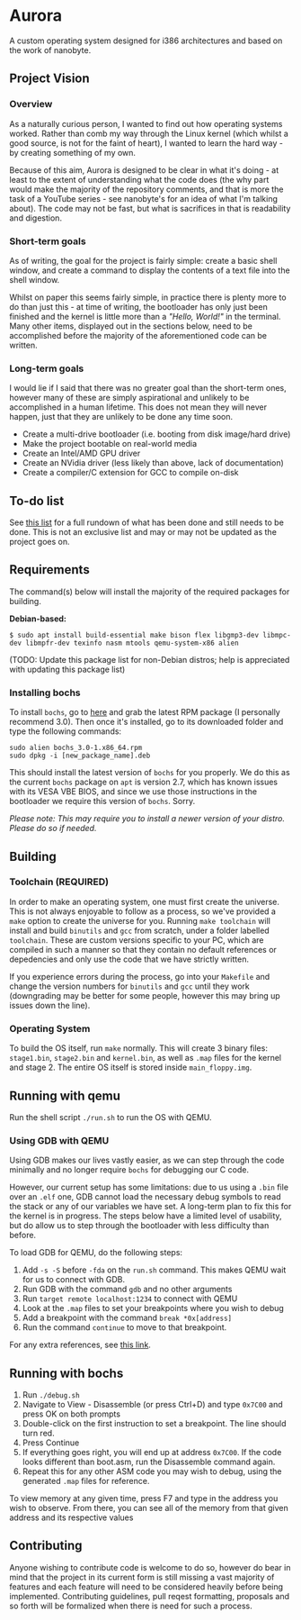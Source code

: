 # Aurora
A custom operating system designed for i386 architectures and based on the work of nanobyte.

## Project Vision

### Overview
As a naturally curious person, I wanted to find out how operating systems worked. Rather than comb my way through the Linux kernel (which whilst a good source, is not for the faint of heart), I wanted to learn the hard way - by creating something of my own. 

Because of this aim, Aurora is designed to be clear in what it's doing - at least to the extent of understanding what the code does (the why part would make the majority of the repository comments, and that is more the task of a YouTube series - see nanobyte's for an idea of what I'm talking about). The code may not be fast, but what is sacrifices in that is readability and digestion.

### Short-term goals
As of writing, the goal for the project is fairly simple: create a basic shell window, and create a command to display the contents of a text file into the shell window. 

Whilst on paper this seems fairly simple, in practice there is plenty more to do than just this - at time of writing, the bootloader has only just been finished and the kernel is little more than a *"Hello, World!"* in the terminal. Many other items, displayed out in the sections below, need to be accomplished before the majority of the aforementioned code can be written.

### Long-term goals
I would lie if I said that there was no greater goal than the short-term ones, however many of these are simply aspirational and unlikely to be accomplished in a human lifetime. This does not mean they will never happen, just that they are unlikely to be done any time soon.

- Create a multi-drive bootloader (i.e. booting from disk image/hard drive)
- Make the project bootable on real-world media
- Create an Intel/AMD GPU driver
- Create an NVidia driver (less likely than above, lack of documentation)
- Create a compiler/C extension for GCC to compile on-disk

## To-do list
See [this list](https://www.github.com/Paperzlel/Aurora/blob/main/TODO.md) for a full rundown of what has been done and still needs to be done. This is not an exclusive list and may or may not be updated as the project goes on.

## Requirements
The command(s) below will install the majority of the required packages for building.

**Debian-based:**
```
$ sudo apt install build-essential make bison flex libgmp3-dev libmpc-dev libmpfr-dev texinfo nasm mtools qemu-system-x86 alien
```
(TODO: Update this package list for non-Debian distros; help is appreciated with updating this package list)

### Installing bochs
To install `bochs`, go to [here](https://sourceforge.net/projects/bochs/) and grab the latest RPM package (I personally recommend 3.0). Then once it's installed, go to its downloaded folder and type the following commands:
```
sudo alien bochs_3.0-1.x86_64.rpm
sudo dpkg -i [new_package_name].deb
```
This should install the latest version of `bochs` for you properly. We do this as the current `bochs` package on `apt` is version 2.7, which has known issues with its VESA VBE BIOS, and since we use those instructions in the bootloader we require this version of `bochs`. Sorry.

*Please note: This may require you to install a newer version of your distro. Please do so if needed.*

## Building

### Toolchain (REQUIRED)
In order to make an operating system, one must first create the universe. This is not always enjoyable to follow as a process, so we've provided a `make` option to create the universe for you. Running `make toolchain` will install and build `binutils` and `gcc` from scratch, under a folder labelled `toolchain`. These are custom versions specific to your PC, which are compiled in such a manner so that they contain no default references or depedencies and only use the code that we have strictly written.

If you experience errors during the process, go into your `Makefile` and change the version numbers for `binutils` and `gcc` until they work (downgrading may be better for some people, however this may bring up issues down the line).

### Operating System
To build the OS itself, run `make` normally. This will create 3 binary files: `stage1.bin`, `stage2.bin` and `kernel.bin`, as well as `.map` files for the kernel and stage 2. The entire OS itself is stored inside `main_floppy.img`.

## Running with qemu 
Run the shell script `./run.sh` to run the OS with QEMU. 

### Using GDB with QEMU
Using GDB makes our lives vastly easier, as we can step through the code minimally and no longer require `bochs` for debugging our C code.

However, our current setup has some limitations: due to us using a `.bin` file over an `.elf` one, GDB cannot load the necessary debug symbols to read the stack or any of our variables we have set. A long-term plan to fix this for the kernel is in progress. The steps below have a limited level of usability, but do allow us to step through the bootloader with less difficulty than before.

To load GDB for QEMU, do the following steps:
1. Add `-s -S` before `-fda` on the `run.sh` command. This makes QEMU wait for us to connect with GDB.
2. Run GDB with the command `gdb` and no other arguments
3. Run `target remote localhost:1234` to connect with QEMU
4. Look at the `.map` files to set your breakpoints where you wish to debug
5. Add a breakpoint with the command `break *0x[address]`
6. Run the command `continue` to move to that breakpoint.

For any extra references, see [this link](https://stackoverflow.com/questions/1471226/most-tricky-useful-commands-for-gdb-debugger).

## Running with bochs

1. Run `./debug.sh`
2. Navigate to View - Disassemble (or press Ctrl+D) and type `0x7C00` and press OK on both prompts
3. Double-click on the first instruction to set a breakpoint. The line should turn red.
4. Press Continue
5. If everything goes right, you will end up at address `0x7C00`. If the code looks different than boot.asm, run the Disassemble command again.
6. Repeat this for any other ASM code you may wish to debug, using the generated `.map` files for reference. 

To view memory at any given time, press F7 and type in the address you wish to observe. From there, you can see all of the memory from that given address and its respective values

## Contributing
Anyone wishing to contribute code is welcome to do so, however do bear in mind that the project in its current form is still missing a vast majority of features and each feature will need to be considered heavily before being implemented. Contributing guidelines, pull reqest formatting, proposals and so forth will be formalized when there is need for such a process.